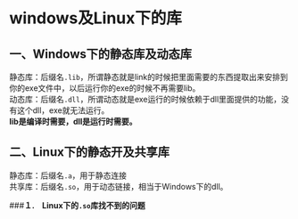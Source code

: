 # <b>windows及Linux下的库</font></b>
## <b>一、Windows下的静态库及动态库</font></b>
静态库：后缀名<code>.lib</code>，所谓静态就是link的时候把里面需要的东西提取出来安排到你的exe文件中，以后运行你的exe的时候不再需要lib。<br>
动态库：后缀名<code>.dll</code>，所谓动态就是exe运行的时候依赖于dll里面提供的功能，没有这个dll，exe就无法运行。<br>
<b>lib是编译时需要，dll是运行时需要。</b>

## <b>二、Linux下的静态开及共享库</b></font><br>
静态库：后缀名<code>.a</code>，用于静态连接<br>
共享库：后缀名<code>.so</code>，用于动态链接，相当于Windows下的dll。

###<b>１.　Linux下的<code>.so</code>库找不到的问题



